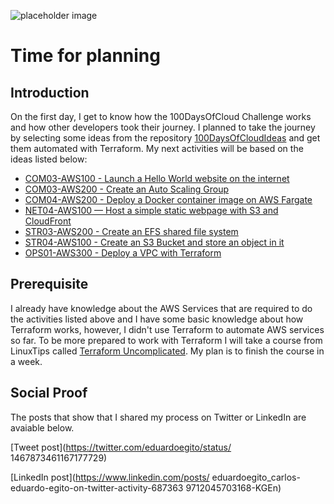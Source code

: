 ![placeholder image](https://static.wixstatic.com/media/c6aed7_32f2cbc01a6b4c1ea6fdc57ed035bb79~mv2_d_5370_3580_s_4_2.jpg/v1/fill/w_2134,h_1423,al_c,q_90/c6aed7_32f2cbc01a6b4c1ea6fdc57ed035bb79~mv2_d_5370_3580_s_4_2.webp)

# Time for planning

## Introduction

On the first day, I get to know how the 100DaysOfCloud Challenge works and how other developers took their journey.
I planned to take the journey by selecting some ideas from the repository [100DaysOfCloudIdeas](https://github.com/100DaysOfCloud/100DaysOfCloudIdeas) and get them automated with Terraform.
My next activities will be based on the ideas listed below:

- [COM03-AWS100 - Launch a Hello World website on the internet](https://github.com/100DaysOfCloud/100DaysOfCloudIdeas/blob/master/Projects/COM/COM03/COM03-AWS100.md)
- [COM03-AWS200 - Create an Auto Scaling Group](https://github.com/100DaysOfCloud/100DaysOfCloudIdeas/blob/master/Projects/COM/COM03/COM03-AWS200.md)
- [COM04-AWS200 - Deploy a Docker container image on AWS Fargate](https://github.com/100DaysOfCloud/100DaysOfCloudIdeas/blob/master/Projects/COM/COM04/COM04-AWS200.md)
- [NET04-AWS100 — Host a simple static webpage with S3 and CloudFront](https://github.com/100DaysOfCloud/100DaysOfCloudIdeas/blob/master/Projects/NET/NET04/NET04-AWS100.md)
- [STR03-AWS200 - Create an EFS shared file system](https://github.com/100DaysOfCloud/100DaysOfCloudIdeas/blob/master/Projects/STR/STR03/STR03-AWS200.md)
- [STR04-AWS100 - Create an S3 Bucket and store an object in it](https://github.com/100DaysOfCloud/100DaysOfCloudIdeas/blob/master/Projects/STR/STR04/STR04-AWS100.md)
- [OPS01-AWS300 - Deploy a VPC with Terraform](https://github.com/100DaysOfCloud/100DaysOfCloudIdeas/blob/master/Projects/OPS/OPS01/OPS01-AWS300.md)
## Prerequisite

I already have knowledge about the AWS Services that are required to do the activities listed above and I have some basic knowledge about how Terraform works, however, I didn't use Terraform to automate AWS services so far.
To be more prepared to work with Terraform I will take a course from LinuxTips called [Terraform Uncomplicated](https://www.linuxtips.io/products/treinamento-descomplicando-o-terraform). My plan is to finish the course in a week.

## Social Proof

The posts that show that I shared my process on Twitter or 
LinkedIn are avaiable below.

[Tweet post](https://twitter.com/eduardoegito/status/
1467873461167177729)

[LinkedIn post](https://www.linkedin.com/posts/
eduardoegito_carlos-eduardo-egito-on-twitter-activity-687363
9712045703168-KGEn)
